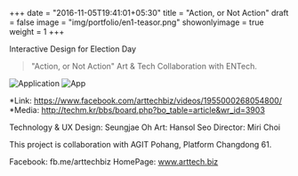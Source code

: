 +++
date = "2016-11-05T19:41:01+05:30"
title = "Action, or Not Action"
draft = false
image = "img/portfolio/en1-teasor.png"
showonlyimage = true
weight = 1
+++

Interactive Design for Election Day
<!--more-->

>"Action, or Not Action"
Art & Tech Collaboration with ENTech. 

![Application][1]
![App][2]

*Link: https://www.facebook.com/arttechbiz/videos/1955000268054800/
*Media: http://techm.kr/bbs/board.php?bo_table=article&wr_id=3903

Technology & UX Design: Seungjae Oh
Art: Hansol Seo
Director: Miri Choi

This project is collaboration with AGIT Pohang, Platform Changdong 61.

Facebook: fb.me/arttechbiz
HomePage: www.arttech.biz


[1]: /img/portfolio/en1-app1.png
[2]: /img/portfolio/en1-app2.png